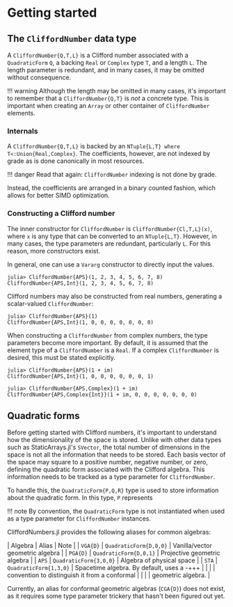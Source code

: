 # Getting started

## The `CliffordNumber` data type

A `CliffordNumber{Q,T,L}` is a Clifford number associated with a `QuadraticForm` `Q`, a backing
`Real` or `Complex` type `T`, and a length `L`. The length parameter is redundant, and in many
cases, it may be omitted without consequence.

!!! warning Although the length may be omitted in many cases, it's important to remember that a
`CliffordNumber{Q,T}` is *not* a concrete type. This is important when creating an `Array` or other
container of `CliffordNumber` elements.

### Internals

A `CliffordNumber{Q,T,L}` is backed by an `NTuple{L,T} where T<:Union{Real,Complex}`. The
coefficients, however, are not indexed by grade as is done canonically in most resources.

!!! danger Read that again: `CliffordNumber` indexing is not done by grade.

Instead, the coefficients are arranged in a binary counted fashion, which allows for better SIMD
optimization.

### Constructing a Clifford number

The inner constructor for `CliffordNumber` is `CliffordNumber{Cl,T,L}(x)`, where `x` is any type
that can be converted to an `NTuple{L,T}`. However, in many cases, the type parameters are
redundant, particularly `L`. For this reason, more constructors exist.

In general, one can use a `Vararg` constructor to directly input the values.
```julia-repl
julia> CliffordNumber{APS}(1, 2, 3, 4, 5, 6, 7, 8)
CliffordNumber{APS,Int}(1, 2, 3, 4, 5, 6, 7, 8)
```
Clifford numbers may also be constructed from real numbers, generating a scalar-valued
`CliffordNumber`:
```julia-repl
julia> CliffordNumber{APS}(1)
CliffordNumber{APS,Int}(1, 0, 0, 0, 0, 0, 0, 0)
```
When constructing a `CliffordNumber` from complex numbers, the type parameters become more
important. By default, it is assumed that the element type of a `CliffordNumber` is a `Real`. If
a complex `CliffordNumber` is desired, this must be stated explicitly.
```julia-repl
julia> CliffordNumber{APS}(1 + im)
CliffordNumber{APS,Int}(1, 0, 0, 0, 0, 0, 0, 1)

julia> CliffordNumber{APS,Complex}(1 + im)
CliffordNumber{APS,Complex{Int}}(1 + im, 0, 0, 0, 0, 0, 0, 0)
```

## Quadratic forms

Before getting started with Clifford numbers, it's important to understand how the dimensionality
of the space is stored. Unlike with other data types such as StaticArrays.jl's `SVector`, the
total number of dimensions in the space is not all the information that needs to be stored. Each
basis vector of the space may square to a positive number, negative number, or zero, defining the
quadratic form associated with the Clifford algebra. This information needs to be tracked as a type
parameter for `CliffordNumber`.

To handle this, the `QuadraticForm{P,Q,R}` type is used to store information about the quadratic
form. In this type, `P` represents

!!! note By convention, the `QuadraticForm` type is not instantiated when used as a type parameter
for `CliffordNumber` instances.

CliffordNumbers.jl provides the following aliases for common algebras:

| Algebra    | Alias                  | Note                                           |
| `VGA{D}`   | `QuadraticForm{D,0,0}` | Vanilla/vector geometric algebra               |
| `PGA{D}`   | `QuadraticForm{D,0,1}` | Projective geometric algebra                   |
| `APS`      | `QuadraticForm{3,0,0}` | Algebra of physical space                      |
| `STA`      | `QuadraticForm{1,3,0}` | Spacetime algebra. By default, uses a -+++     |
|            |                        | convention to distinguish it from a conformal  |
|            |                        | geometric algebra.                             |

Currently, an alias for conformal geometric algebras (`CGA{D}`) does not exist, as it requires some
type parameter trickery that hasn't been figured out yet.
